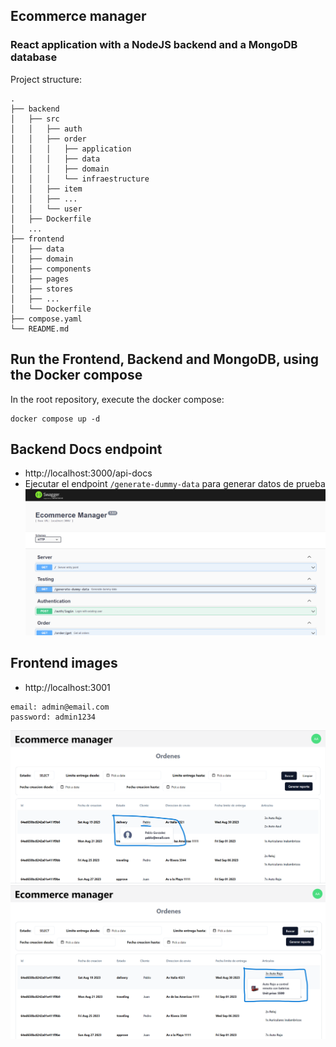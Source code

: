 ## Ecommerce manager

### React application with a NodeJS backend and a MongoDB database

Project structure:
```
.
├── backend
│   ├── src
│   │   ├── auth
│   │   ├── order
│   │   │   ├── application
│   │   │   ├── data
│   │   │   ├── domain
│   │   │   └── infraestructure
│   │   ├── item
│   │   ├── ...
│   │   └── user
│   ├── Dockerfile
│   ...
├── frontend
│   ├── data
│   ├── domain
│   ├── components
│   ├── pages
│   ├── stores
│   ├── ...
│   └── Dockerfile
├── compose.yaml
└── README.md

```

## Run the Frontend, Backend and MongoDB, using the Docker compose
In the root repository, execute the docker compose:
```
docker compose up -d
```

## Backend Docs endpoint
- http://localhost:3000/api-docs
- Ejecutar el endpoint ```/generate-dummy-data``` para generar datos de prueba
![Screenshot](swagger_docs.png)

## Frontend images
- http://localhost:3001
```
email: admin@email.com
password: admin1234
```
![Screenshot](dashboard_1.png)
![Screenshot](dashboard_2.png)
